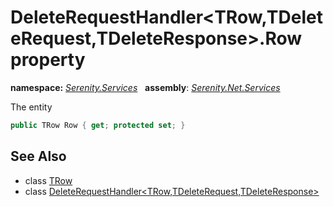 # DeleteRequestHandler&lt;TRow,TDeleteRequest,TDeleteResponse&gt;.Row property
**namespace:** *[Serenity.Services](../../README.md#serenity.services-namespace)*   **assembly**: *[Serenity.Net.Services](../../README.md)*

The entity

```csharp
public TRow Row { get; protected set; }
```

## See Also

* class [TRow](../Serenity.Net.Services/../DeleteRequestHandler-3.TRow.md)
* class [DeleteRequestHandler&lt;TRow,TDeleteRequest,TDeleteResponse&gt;](../DeleteRequestHandler-3.md)
